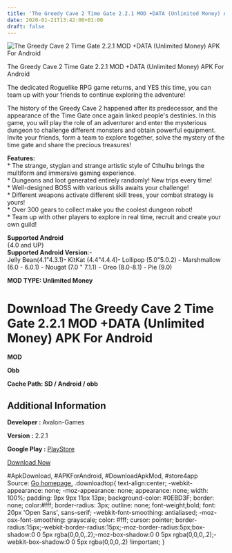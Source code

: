```yaml
---
title: 'The Greedy Cave 2 Time Gate 2.2.1 MOD +DATA (Unlimited Money) APK For Android'
date: 2020-01-21T13:42:00+01:00
draft: false
---
```


![The Greedy Cave 2 Time Gate 2.2.1 MOD +DATA (Unlimited Money) APK For Android](https://i0.wp.com/apkhome.net/wp-content/uploads/2020/01/The-Greedy-Cave-2-Time-Gate-2.2.1-MOD-DATA-Unlimited-Money.png "The Greedy Cave 2 Time Gate 2.2.1 MOD +DATA (Unlimited Money) APK For Android")

  

The Greedy Cave 2 Time Gate 2.2.1 MOD +DATA (Unlimited Money) APK For Android

The dedicated Roguelike RPG game returns, and YES this time, you can team up with your friends to continue exploring the adventure!

The history of the Greedy Cave 2 happened after its predecessor, and the appearance of the Time Gate once again linked people's destinies. In this game, you will play the role of an adventurer and enter the mysterious dungeon to challenge different monsters and obtain powerful equipment. Invite your friends, form a team to explore together, solve the mystery of the time gate and share the precious treasures!

**Features:**  
\* The strange, stygian and strange artistic style of Cthulhu brings the multiform and immersive gaming experience.  
\* Dungeons and loot generated entirely randomly! New trips every time!  
\* Well-designed BOSS with various skills awaits your challenge!  
\* Different weapons activate different skill trees, your combat strategy is yours!  
\* Over 300 gears to collect make you the coolest dungeon robot!  
\* Team up with other players to explore in real time, recruit and create your own guild!

**Supported Android**  
{4.0 and UP}  
**Supported Android Version**:-  
Jelly Bean(4.1"4.3.1)- KitKat (4.4"4.4.4)- Lollipop (5.0"5.0.2) - Marshmallow (6.0 - 6.0.1) - Nougat (7.0 " 7.1.1) - Oreo (8.0-8.1) - Pie (9.0)

**MOD TYPE: Unlimited Money**

Download The Greedy Cave 2 Time Gate 2.2.1 MOD +DATA (Unlimited Money) APK For Android
======================================================================================

**MOD**

**Obb**

**Cache Path: SD / Android / obb**

Additional Information
----------------------

**Developer :** Avalon-Games

**Version :** 2.2.1

**Google Play :** [PlayStore](https://play.google.com/store/apps/details?id=com.avalon.caveonline.global.googleplay)

  

[Download Now](https://store4app.co/post/the-greedy-cave-2-time-gate-2-2-1-mod-data-unlimited-money-apk-for-android_1579610426)

  
#ApkDownload, #APKForAndroid, #DownloadApkMod, #store4app  
Source: [Go homepage.](https://store4app.co/post/the-greedy-cave-2-time-gate-2-2-1-mod-data-unlimited-money-apk-for-android_1579610426) .downloadtop{ text-align:center; -webkit-appearance: none; -moz-appearance: none; appearance: none; width: 100%; padding: 9px 9px 11px 13px; background-color: #0EBD3F; border: none; color:#fff; border-radius: 3px; outline: none; font-weight;bold; font: 20px 'Open Sans', sans-serif; -webkit-font-smoothing: antialiased; -moz-osx-font-smoothing: grayscale; color: #fff; cursor: pointer; border-radius:15px;-webkit-border-radius:15px;-moz-border-radius:5px;box-shadow:0 0 5px rgba(0,0,0,.2);-moz-box-shadow:0 0 5px rgba(0,0,0,.2);-webkit-box-shadow:0 0 5px rgba(0,0,0,.2) !important; }